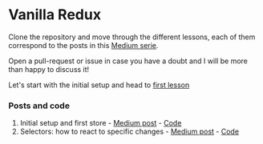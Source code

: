 # Vanilla Redux 

Clone the repository and move through the different lessons, each of them correspond to the posts in this [Medium serie](https://medium.com/@OBellon/why-is-redux-still-important-c02197583db4). 

Open a pull-request or issue in case you have a doubt and I will be more than happy to discuss it!

Let's start with the initial setup and head to [first lesson](1%20-%20Initial%20setup%20and%20first%20store)

### Posts and code

1. Initial setup and first store - [Medium post](https://medium.com/@OBellon/why-is-redux-still-important-c02197583db4) - [Code](1%20-%20Initial%20setup%20and%20first%20store)
2. Selectors: how to react to specific changes - [Medium post](link)  - [Code](https://github.com/OBellon/vanilla-redux/tree/master/2%20-%20Selectors:%20how%20to%20react%20to%20specific%20changes)